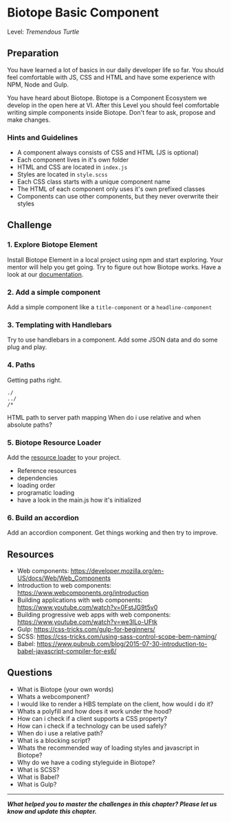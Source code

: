 # Biotope Basic Component
Level: *Tremendous Turtle*

## Preparation

You have learned a lot of basics in our daily developer life so far. You should feel comfortable with JS, CSS and HTML and have some experience with NPM, Node and Gulp.

You have heard about Biotope. Biotope is a Component Ecosystem we develop in the open here at VI. After this Level you should feel comfortable writing simple components inside Biotope. Don't fear to ask, propose and make changes.


### Hints and Guidelines

- A component always consists of CSS and HTML (JS is optional)
- Each component lives in it's own folder
- HTML and CSS are located in `index.js`
- Styles are located in `style.scss`
- Each CSS class starts with a unique component name
- The HTML of each component only uses it's own prefixed classes
- Components can use other components, but they never overwrite their styles

## Challenge
### 1. Explore Biotope Element
Install Biotope Element in a local project using npm and start exploring. Your mentor will help you get going. Try to figure out how Biotope works. Have a look at our [documentation](https://element.biotope.sh/).

### 2. Add a simple component
Add a simple component like a `title-component` or a `headline-component`

### 3. Templating with Handlebars
Try to use handlebars in a component. Add some JSON data and do some plug and play.

### 4. Paths
Getting paths right.
```
./
../
/*
```
HTML path to server path mapping
When do i use relative and when absolute paths?

### 5. Biotope Resource Loader
Add the [resource loader](https://github.com/biotope/biotope-resource-loader) to your project.
- Reference resources
- dependencies
- loading order
- programatic loading
- have a look in the main.js how it's initialized

### 6. Build an accordion
Add an accordion component. Get things working and then try to improve.

## Resources

- Web components: https://developer.mozilla.org/en-US/docs/Web/Web_Components
- Introduction to web components: https://www.webcomponents.org/introduction
- Building applications with web components: https://www.youtube.com/watch?v=0FstJG9t5v0
- Building progressive web apps with web components: https://www.youtube.com/watch?v=we3lLo-UFtk
- Gulp: https://css-tricks.com/gulp-for-beginners/
- SCSS: https://css-tricks.com/using-sass-control-scope-bem-naming/
- Babel: https://www.pubnub.com/blog/2015-07-30-introduction-to-babel-javascript-compiler-for-es6/

## Questions
- What is Biotope (your own words)
- Whats a webcomponent?
- I would like to render a HBS template on the client, how would i do it?
- Whats a polyfill and how does it work under the hood?
- How can i check if a client supports a CSS property?
- How can i check if a technology can be used safely?
- When do i use a relative path?
- What is a blocking script?
- Whats the recommended way of loading styles and javascript in Biotope?
- Why do we have a coding styleguide in Biotope?
- What is SCSS?
- What is Babel?
- What is Gulp?


<authors-component v-bind:authors="[
    {
      username: 'SheepFromHeaven',
      name: 'Marc Emmanuel'
    },
    {
      username: 'jurekbarth',
      name: 'Jurek Barth'
    }]"/>

---------------------------------------

_**What helped you to master the challenges in this chapter? Please let us know and update this chapter.**_
